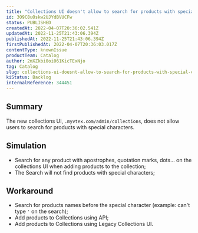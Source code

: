 ```yaml
---
title: "Collections UI doesn't allow to search for products with special characters"
id: 3O9C8uOskw2UJYdBVUCFw
status: PUBLISHED
createdAt: 2022-04-07T20:36:02.541Z
updatedAt: 2022-11-25T21:43:06.394Z
publishedAt: 2022-11-25T21:43:06.394Z
firstPublishedAt: 2022-04-07T20:36:03.017Z
contentType: knownIssue
productTeam: Catalog
author: 2mXZkbi0oi061KicTExNjo
tag: Catalog
slug: collections-ui-doesnt-allow-to-search-for-products-with-special-characters
kiStatus: Backlog
internalReference: 344451
---
```


## Summary


The new collections UI, `.myvtex.com/admin/collections`, does not allow users to search for products with special characters.



## Simulation



- Search for any product with apostrophes, quotation marks, dots... on the collections UI when adding products to the collection;
- The Search will not find products with special characters;



## Workaround


- Search for products names before the special character (example: can't type `'` on the search);
- Add products to Collections using API;
- Add products to Collections using Legacy Collections UI.

